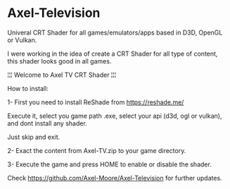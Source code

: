 # Axel-Television
Univeral CRT Shader for all games/emulators/apps based in D3D, OpenGL or Vulkan.

I were working in the idea of create a CRT Shader for all type of content, this shader looks good in all games.


¦¦¦ Welcome to Axel TV CRT Shader ¦¦¦

How to install:

1- First you need to install ReShade from https://reshade.me/

   Execute it, select you game path .exe, select your api (d3d, ogl or vulkan), and dont install any shader.

   Just skip and exit.

2- Exact the content from Axel-TV.zip to your game directory.

3- Execute the game and press HOME to enable or disable the shader.


Check https://github.com/Axel-Moore/Axel-Television for further updates.


